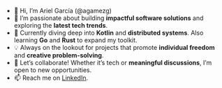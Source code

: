 
- 👋 Hi, I’m Ariel García (@agamezg)
- 👀 I’m passionate about building **impactful software solutions** and exploring the **latest tech trends**.
- 🌱 Currently diving deep into **Kotlin** and **distributed systems**. Also learning **Go** and **Rust** to expand my toolkit.
- 💡 Always on the lookout for projects that promote **individual freedom** and **creative problem-solving**.
- 💬 Let’s collaborate! Whether it’s tech or **meaningful discussions**, I’m open to new opportunities.
- 📫 Reach me on [LinkedIn](https://www.linkedin.com/in/ariel-g%C3%A1mez-garc%C3%ADa/).

<!---
agamezg/agamezg is a ✨ special ✨ repository because its `README.md` (this file) appears on your GitHub profile.
You can click the Preview link to take a look at your changes.
--->
